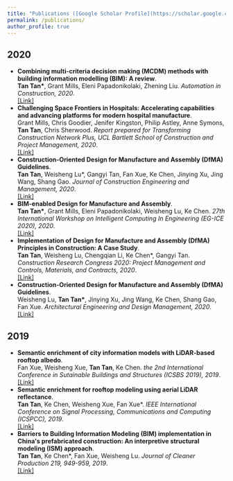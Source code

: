 ```yaml
---
title: "Publications ([Google Scholar Profile](https://scholar.google.com/citations?user=_VG990cAAAAJ&hl=en))"
permalink: /publications/
author_profile: true
---
```

## 2020
* <b>Combining multi-criteria decision making (MCDM) methods with building information modelling (BIM): A review</b>. <br>
<b>Tan Tan*</b>, Grant Mills, Eleni Papadonikolaki, Zhening Liu. <i>Automation in Construction, 2020</i>. <br>
[[Link]](https://www.sciencedirect.com/science/article/pii/S0926580520310311)
* <b>Challenging Space Frontiers in Hospitals: Accelerating capabilities and advancing platforms for modern hospital manufacture</b>. <br>
Grant Mills, Chris Goodier, Jenifer Kingston, Philip Astley, Anne Symons, <b>Tan Tan</b>, Chris Sherwood. <i>Report prepared for Transforming Construction Network Plus, UCL Bartlett School of Construction and Project Management, 2020</i>. <br>
[[Link]](http://bit.ly/ChallengingSpaceFrontiersinHospitals-Report)
* <b>Construction-Oriented Design for Manufacture and Assembly (DfMA) Guidelines</b>. <br>
<b>Tan Tan</b>, Weisheng Lu*, Gangyi Tan, Fan Xue, Ke Chen, Jinying Xu, Jing Wang, Shang Gao. <i>Journal of Construction Engineering and Management, 2020</i>. <br>
[[Link]](https://ascelibrary.org/doi/abs/10.1061/%28ASCE%29CO.1943-7862.0001877)
* <b>BIM-enabled Design for Manufacture and Assembly</b>. <br>
<b>Tan Tan*</b>, Grant Mills, Eleni Papadonikolaki, Weisheng Lu, Ke Chen. <i>27th International Workshop on Intelligent Computing In Engineering (EG-ICE 2020), 2020</i>. <br>
[[Link]](https://discovery.ucl.ac.uk/id/eprint/10096750/1/Mills_PDFsam_EG-ICE_2020.pdf)
* <b>Implementation of Design for Manufacture and Assembly (DfMA) Principles in Construction: A Case Study</b>. <br>
<b>Tan Tan</b>, Weisheng Lu, Chengqian Li, Ke Chen*, Gangyi Tan. <i>Construction Research Congress 2020: Project Management and Controls, Materials, and Contracts, 2020</i>. <br>
[[Link]](https://ascelibrary.org/doi/abs/10.1061/9780784482889.096)
* <b>Construction-Oriented Design for Manufacture and Assembly (DfMA) Guidelines</b>. <br>
Weisheng Lu, <b>Tan Tan*</b>, Jinying Xu, Jing Wang, Ke Chen, Shang Gao, Fan Xue. <i>Architectural Engineering and Design Management, 2020</i>. <br>
[[Link]](https://www.tandfonline.com/doi/full/10.1080/17452007.2020.1768505)


## 2019
* <b>Semantic enrichment of city information models with LiDAR-based rooftop albedo</b>. <br>
Fan Xue, Weisheng Xue, <b>Tan Tan</b>, Ke Chen. <i>the 2nd International Conference in Sutainable Buildings and Structures (ICSBS 2019), 2019</i>. <br>
[[Link]](https://books.google.com/books?hl=en&lr=&id=rMfADwAAQBAJ&oi=fnd&pg=PA207&dq=info:pbGQBFgk7UsJ:scholar.google.com&ots=Mf6HZhxdqq&sig=LLJd8QSzdCE_elihn9XRwpXvYjE#v=onepage&q&f=false)
* <b>Semantic enrichment for rooftop modeling using aerial LiDAR reflectance</b>. <br>
<b>Tan Tan</b>, Ke Chen, Weisheng Xue, Fan Xue*. <i>IEEE International Conference on Signal Processing, Communications and Computing (ICSPCC), 2019</i>. <br>
[[Link]](https://ieeexplore.ieee.org/abstract/document/8960769/)
* <b>Barriers to Building Information Modeling (BIM) implementation in China's prefabricated construction: An interpretive structural modeling (ISM) approach</b>. <br>
<b>Tan Tan</b>, Ke Chen*, Fan Xue, Weisheng Lu. <i>Journal of Cleaner Production 219, 949-959, 2019</i>. <br>
[[Link]](https://www.sciencedirect.com/science/article/abs/pii/S095965261930530X)

